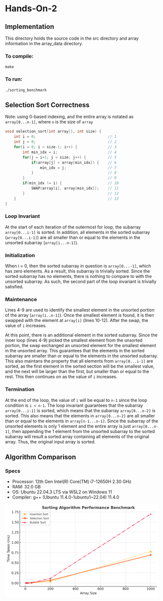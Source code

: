 # Hands-On-2
## Implementation
This directory holds the source code in the src directory and array information in the array_data directory.

### To compile:
```
make
```
### To run:
```
./sorting_benchmark
```

## Selection Sort Correctness
Note: using 0-based indexing, and the entire array is notated as `array[0...n-1]`, where `n` is the size of `array`

```cpp
void selection_sort(int array[], int size) {
    int i = 0;                                 // 1
    int j = 0;                                 // 2
    for(i = 0; i < size-1; i++) {              // 3
        int min_idx = i;                       // 4
        for(j = i+1; j < size; j++) {          // 5
            if(array[j] < array[min_idx]) {    // 6
                min_idx = j;                   // 7
            }                                  // 8
        }                                      // 9
        if(min_idx != i) {                     // 10
            SWAP(array[i], array[min_idx]);    // 11
        }                                      // 12
    }                                          // 13
}
```
### Loop Invariant
At the start of each iteration of the outermost for loop, the subarray `array[0...i-1]` is sorted. In addition, all elements in the sorted subarray (`array[0...i-1]`) are all smaller than or equal to the elements in the unsorted subarray (`array[i...n-1]`).

### Initialization
When i = 0, then the sorted subarray in question is `array[0...-1]`, which has zero elements. As a result, this subarray is trivially sorted. Since the sorted subarray has no elements, there is nothing to compare to with the unsorted subarray. As such, the second part of the loop invariant is trivially satisfied.

### Maintenance
Lines 4-9 are used to identify the smallest element in the unsorted portion of the array (`array[i..n-1]`). Once the smallest element is found, it is then swapped with the element at `array[i]` (lines 10-12). After the swap, the value of `i` increases.

At this point, there is an additional element in the sorted subarray. Since the inner loop (lines 4-9) picked the smallest element from the unsorted portion, the swap exchanged an unsorted element for the smallest element in the unsorted array. This guarantees that the elements in the sorted subarray are smaller than or equal to the elements in the unsorted subarray. This also maintans the property that all elements from `array[0...i-1]` are sorted, as the first element in the sorted section will be the smallest value, and the next will be larger than the first, but smaller than or equal to the rest. This then continues on as the value of `i` increases.

### Termination
At the end of the loop, the value of `i` will be equal to `n-1` since the loop condition is `i < n-1`. The loop invariant guarantees that the subarray `array[0...i-1]` is sorted, which means that the subarray `array[0...n-2]` is sorted. This also means that the elements in `array[0...n-2]` are all smaller than or equal to the elements in `array[n-1...n-1]`. Since the subarray of the unsorted elements is only 1 element and the entire array is just `array[0...n-1]`, then appending the 1 element from the unsorted subarray to the sorted subarray will result a sorted array containing all elements of the original array. Thus, the original input array is sorted.

## Algorithm Comparison
### Specs
* Processor: 12th Gen Intel(R) Core(TM) i7-12650H   2.30 GHz
* RAM: 32.0 GB
* OS: Ubuntu 22.04.3 LTS via WSL2 on Windows 11
* Compiler: g++ (Ubuntu 11.4.0-1ubuntu1~22.04) 11.4.0

![Perfomance comparison for sorting algorithms](./graph.png)
